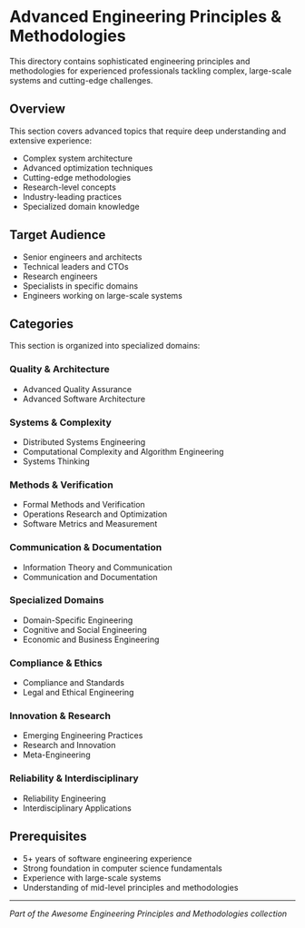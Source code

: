 # Advanced Engineering Principles & Methodologies

This directory contains sophisticated engineering principles and methodologies for experienced professionals tackling complex, large-scale systems and cutting-edge challenges.

## Overview

This section covers advanced topics that require deep understanding and extensive experience:
- Complex system architecture
- Advanced optimization techniques
- Cutting-edge methodologies
- Research-level concepts
- Industry-leading practices
- Specialized domain knowledge

## Target Audience

- Senior engineers and architects
- Technical leaders and CTOs
- Research engineers
- Specialists in specific domains
- Engineers working on large-scale systems

## Categories

This section is organized into specialized domains:

### Quality & Architecture
- Advanced Quality Assurance
- Advanced Software Architecture

### Systems & Complexity
- Distributed Systems Engineering
- Computational Complexity and Algorithm Engineering
- Systems Thinking

### Methods & Verification
- Formal Methods and Verification
- Operations Research and Optimization
- Software Metrics and Measurement

### Communication & Documentation
- Information Theory and Communication
- Communication and Documentation

### Specialized Domains
- Domain-Specific Engineering
- Cognitive and Social Engineering
- Economic and Business Engineering

### Compliance & Ethics
- Compliance and Standards
- Legal and Ethical Engineering

### Innovation & Research
- Emerging Engineering Practices
- Research and Innovation
- Meta-Engineering

### Reliability & Interdisciplinary
- Reliability Engineering
- Interdisciplinary Applications

## Prerequisites

- 5+ years of software engineering experience
- Strong foundation in computer science fundamentals
- Experience with large-scale systems
- Understanding of mid-level principles and methodologies

---

*Part of the Awesome Engineering Principles and Methodologies collection*
